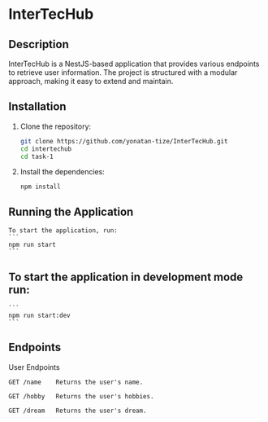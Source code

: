 # InterTecHub

## Description

InterTecHub is a NestJS-based application that provides various endpoints to retrieve user information. The project is structured with a modular approach, making it easy to extend and maintain.

## Installation

1. Clone the repository:
    ```sh
    git clone https://github.com/yonatan-tize/InterTecHub.git
    cd intertechub
    cd task-1
    ```

2. Install the dependencies:
    ```
    npm install
    ```

## Running the Application

    To start the application, run:
    ```
    npm run start   
    ```
##  To start the application in development mode run:
    ```
    npm run start:dev
    ```
## Endpoints
User Endpoints

    GET /name    Returns the user's name.

    GET /hobby   Returns the user's hobbies.

    GET /dream   Returns the user's dream.


